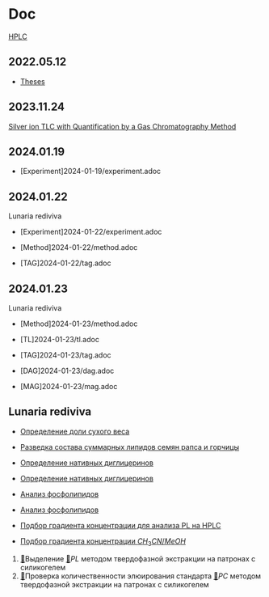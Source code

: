 # Doc

[HPLC](hplc.md)

## 2022.05.12

- [Theses](2022-12-05-07-10.34756%2FGEOS.2023.17.38740.adoc)

## 2023.11.24

[Silver ion TLC with Quantification by a Gas Chromatography Method](./24.11.2023/method/en.md)

## 2024.01.19

- [Experiment]2024-01-19/experiment.adoc

## 2024.01.22

Lunaria rediviva

- [Experiment]2024-01-22/experiment.adoc
- [Method]2024-01-22/method.adoc

- [TAG]2024-01-22/tag.adoc

## 2024.01.23

Lunaria rediviva

- [Method]2024-01-23/method.adoc

- [TL]2024-01-23/tl.adoc
- [TAG]2024-01-23/tag.adoc
- [DAG]2024-01-23/dag.adoc
- [MAG]2024-01-23/mag.adoc

## Lunaria rediviva

- [Определение доли сухого веса](2024-02-05/README.md)
- [Разведка состава суммарных липидов семян рапса и горчицы](2024-02-16/README.md)

- [Определение нативных диглицеринов](2024-03-04/README.md)
- [Определение нативных диглицеринов](2024-03-05/README.md)

- [Анализ фосфолипидов](2024-03-06/README.md)
- [Анализ фосфолипидов](2024-03-07/README.md)

- [Подбор градиента концентрации для анализа PL на HPLC](2024-03-18/README.md)
- [Подбор градиента концентрации $CH_3CN/MeOH$](2024-03-19/README.md)

1. [🔗](2024-03-20,2024-03-21/1.md)Выделение [🔗][pl]$PL$ методом твердофазной экстракции на патронах с силикогелем
2. [🔗](2024-03-20,2024-03-21/2.md)Проверка количественности элюирования стандарта [🔗][pc]$PC$ методом твердофазной экстракции на патронах с силикогелем

[pc]: substances/individuals.md#pc
[pl]: substances/individuals.md#pl
